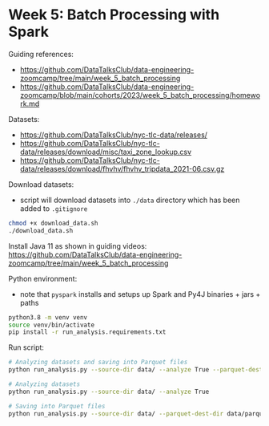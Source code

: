 # Week 5: Batch Processing with Spark

Guiding references:
- https://github.com/DataTalksClub/data-engineering-zoomcamp/tree/main/week_5_batch_processing
- https://github.com/DataTalksClub/data-engineering-zoomcamp/blob/main/cohorts/2023/week_5_batch_processing/homework.md

Datasets:
- https://github.com/DataTalksClub/nyc-tlc-data/releases/
- https://github.com/DataTalksClub/nyc-tlc-data/releases/download/misc/taxi_zone_lookup.csv
- https://github.com/DataTalksClub/nyc-tlc-data/releases/download/fhvhv/fhvhv_tripdata_2021-06.csv.gz

Download datasets:
- script will download datasets into `./data` directory which has been added to `.gitignore`
```bash
chmod +x download_data.sh
./download_data.sh
```

Install Java 11 as shown in guiding videos: https://github.com/DataTalksClub/data-engineering-zoomcamp/tree/main/week_5_batch_processing

Python environment:
- note that `pyspark` installs and setups up Spark and Py4J binaries + jars + paths
```bash
python3.8 -m venv venv
source venv/bin/activate
pip install -r run_analysis.requirements.txt
```

Run script:
```bash
# Analyzing datasets and saving into Parquet files
python run_analysis.py --source-dir data/ --analyze True --parquet-dest-dir data/parquet/

# Analyzing datasets
python run_analysis.py --source-dir data/ --analyze True

# Saving into Parquet files
python run_analysis.py --source-dir data/ --parquet-dest-dir data/parquet/
```
